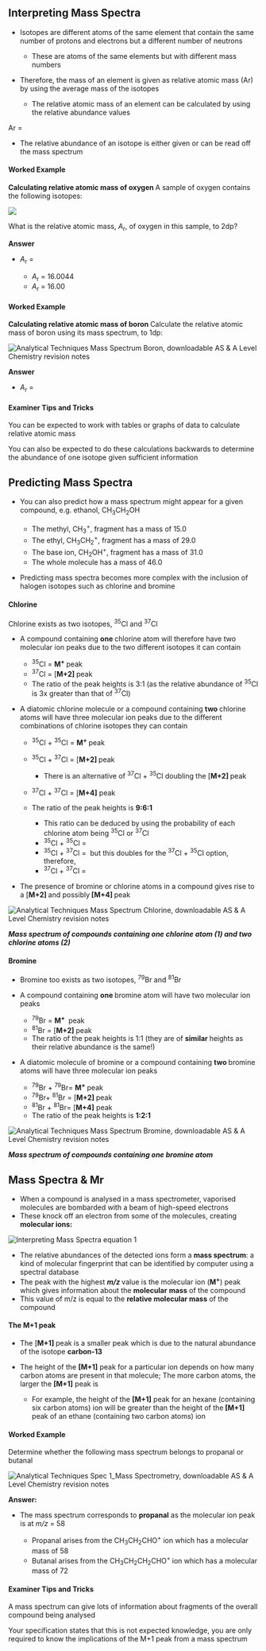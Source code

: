 Interpreting Mass Spectra
-------------------------

* Isotopes are different atoms of the same element that contain the same number of protons and electrons but a different number of neutrons

  + These are atoms of the same elements but with different mass numbers
* Therefore, the mass of an element is given as relative atomic mass (Ar) by using the average mass of the isotopes

  + The relative atomic mass of an element can be calculated by using the relative abundance values

Ar = <math>relative abundanceisotope 1 ×massisotope 1 +relative abundanceisotope 2 ×massisotope 2 etc100{"language":"en","fontFamily":"Times New Roman","fontSize":"18"}</math>

* The relative abundance of an isotope is either given or can be read off the mass spectrum

#### Worked Example

<b>Calculating relative atomic mass of oxygen </b>A sample of oxygen contains the following isotopes:

![](Copy-of-WE-Calculating-relative-atomic-mass-of-oxygen_1.png)

What is the relative atomic mass, <i>A</i><sub>r</sub>, of oxygen in this sample, to 2dp?

<b>Answer</b>

* <i>A</i><sub>r</sub> = <math>99.76 × 16 +0.04 × 17 +0.20 ×18100{"language":"en","fontFamily":"Times New Roman","fontSize":"18"}</math>

  + <i>A</i><sub>r</sub> = 16.0044
  + <i>A</i><sub>r</sub> = 16.00

#### Worked Example

<b>Calculating relative atomic mass of boron </b>Calculate the relative atomic mass of boron using its mass spectrum, to 1dp:

![Analytical Techniques Mass Spectrum Boron, downloadable AS & A Level Chemistry revision notes](4.1-Analytical-Techniques-Mass-Spectrum-Boron.png)

<b>Answer</b>

* <i>A</i><sub>r</sub> = <math>(19.9 ×10) + (80.1 ×11)100 = 10.801 = 10.8{"language":"en","fontFamily":"Times New Roman","fontSize":"18"}</math>

#### Examiner Tips and Tricks

You can be expected to work with tables or graphs of data to calculate relative atomic mass

You can also be expected to do these calculations backwards to determine the abundance of one isotope given sufficient information

Predicting Mass Spectra
-----------------------

* You can also predict how a mass spectrum might appear for a given compound, e.g. ethanol, CH<sub>3</sub>CH<sub>2</sub>OH

  + The methyl, CH<sub>3</sub><sup>+</sup>, fragment has a mass of 15.0
  + The ethyl, CH<sub>3</sub>CH<sub>2</sub><sup>+</sup>, fragment has a mass of 29.0
  + The base ion, CH<sub>2</sub>OH<sup>+</sup>, fragment has a mass of 31.0
  + The whole molecule has a mass of 46.0
* Predicting mass spectra becomes more complex with the inclusion of halogen isotopes such as chlorine and bromine

#### Chlorine

Chlorine exists as two isotopes, <sup>35</sup>Cl and <sup>37</sup>Cl

* A compound containing <b>one </b>chlorine atom will therefore have two molecular ion peaks due to the two different isotopes it can contain

  + <sup>35</sup>Cl = <b>M</b><sup><b>+</b></sup><b> </b>peak
  + <sup>37</sup>Cl = [<b>M+2] </b>peak
  + The ratio of the peak heights is 3:1 (as the relative abundance of <sup>35</sup>Cl is 3x greater than that of <sup>37</sup>Cl)
* A diatomic chlorine molecule or a compound containing <b>two </b>chlorine atoms will have three molecular ion peaks due to the different combinations of chlorine isotopes they can contain

  + <sup>35</sup>Cl + <sup>35</sup>Cl = <b>M</b><sup><b>+</b></sup><b> </b>peak
  + <sup>35</sup>Cl + <sup>37</sup>Cl = [<b>M+2] </b>peak

    - There is an alternative of <sup>37</sup>Cl + <sup>35</sup>Cl doubling the [<b>M+2] </b>peak
  + <sup>37</sup>Cl + <sup>37</sup>Cl = [<b>M+4]</b> peak
  + The ratio of the peak heights is <b>9:6:1</b>

    - This ratio can be deduced by using the probability of each chlorine atom being <sup>35</sup>Cl or <sup>37</sup>Cl
    - <sup>35</sup>Cl + <sup>35</sup>Cl = <math>34 ×34 = 916{"language":"en","fontFamily":"Times New Roman","fontSize":"18"}</math>
    - <sup>35</sup>Cl + <sup>37</sup>Cl = <math>34 ×14 = 316{"language":"en","fontFamily":"Times New Roman","fontSize":"18"}</math> but this doubles for the <sup>37</sup>Cl + <sup>35</sup>Cl option, therefore, <math>616{"language":"en","fontFamily":"Times New Roman","fontSize":"18"}</math>
    - <sup>37</sup>Cl + <sup>37</sup>Cl = <math>14 ×14 = 116{"language":"en","fontFamily":"Times New Roman","fontSize":"18"}</math>

* The presence of bromine or chlorine atoms in a compound gives rise to a [<b>M+2] </b>and possibly<b> [M+4] </b>peak<i><b> </b></i>

![Analytical Techniques Mass Spectrum Chlorine, downloadable AS & A Level Chemistry revision notes](4.1-Analytical-Techniques-Mass-Spectrum-Chlorine_2.png)

<i><b>Mass spectrum of compounds containing one chlorine atom (1) and two chlorine atoms (2)</b></i>

#### Bromine

* Bromine too exists as two isotopes, <sup>79</sup>Br and <sup>81</sup>Br
* A compound containing <b>one </b>bromine atom will have two molecular ion peaks

  + <sup>79</sup>Br = <b>M</b><sup><b>+</b></sup><b> </b> peak
  + <sup>81</sup>Br = [<b>M+2] </b>peak
  + The ratio of the peak heights is 1:1 (they are of <b>similar </b>heights as their relative abundance is the same!)
* A diatomic molecule of bromine or a compound containing <b>two </b>bromine atoms will have three molecular ion peaks

  + <sup>79</sup>Br + <sup>79</sup>Br= <b>M</b><sup><b>+</b></sup><b> </b>peak
  + <sup>79</sup>Br+ <sup>81</sup>Br = [<b>M+2] </b>peak
  + <sup>81</sup>Br + <sup>81</sup>Br= [<b>M+4]</b> peak
  + The ratio of the peak heights is <b>1:2:1</b>

![Analytical Techniques Mass Spectrum Bromine, downloadable AS & A Level Chemistry revision notes](4.1-Analytical-Techniques-Mass-Spectrum-Bromine_1.png)

<i><b>Mass spectrum of compounds containing one bromine atom</b></i>

Mass Spectra & Mr
-----------------

* When a compound is analysed in a mass spectrometer, vaporised molecules are bombarded with a beam of high-speed electrons
* These knock off an electron from some of the molecules, creating <b>molecular ions:</b>

![Interpreting Mass Spectra equation 1](2.-Interpreting-Mass-Spectra-equation-1.png)

* The relative abundances of the detected ions form a <b>mass spectrum</b>: a kind of molecular fingerprint that can be identified by computer using a spectral database
* The peak with the highest <i><b>m/z</b></i><b> </b>value is the molecular ion (<b>M</b><sup><b>+</b></sup>) peak which gives information about the <b>molecular</b> <b>mass</b> of the compound
* This value of m/z is equal to the <b>relative molecular mass</b> of the compound

#### The M+1 peak

* The [<b>M+1] </b>peak is a smaller peak which is due to the natural abundance of the isotope <b>carbon-13</b>
* The height of the <b>[M+1]</b> peak for a particular ion depends on how many carbon atoms are present in that molecule; The more carbon atoms, the larger the <b>[M+1]</b> peak is

  + For example, the height of the <b>[M+1]</b> peak for an hexane (containing six carbon atoms) ion will be greater than the height of the<b> [M+1]</b> peak of an ethane (containing two carbon atoms) ion

#### Worked Example

Determine whether the following mass spectrum belongs to propanal or butanal

![Analytical Techniques Spec 1_Mass Spectrometry, downloadable AS & A Level Chemistry revision notes](4.1-Analytical-Techniques-Spec-1_Mass-Spectrometry.png)

<b>Answer:</b>

* The mass spectrum corresponds to <b>propanal</b> as the molecular ion peak is at <i>m/z</i> = 58

  + Propanal arises from the CH<sub>3</sub>CH<sub>2</sub>CHO<sup>+</sup> ion which has a molecular mass of 58
  + Butanal arises from the CH<sub>3</sub>CH<sub>2</sub>CH<sub>2</sub>CHO<sup>+ </sup>ion which has a molecular mass of 72

#### Examiner Tips and Tricks

A mass spectrum can give lots of information about fragments of the overall compound being analysed

Your specification states that this is not expected knowledge, you are only required to know the implications of the M+1 peak from a mass spectrum